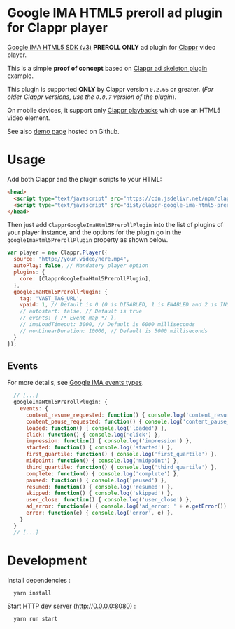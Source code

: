 # Google IMA HTML5 preroll ad plugin for Clappr player

[Google IMA HTML5 SDK (v3)](https://developers.google.com/interactive-media-ads/docs/sdks/html5/quickstart) __PREROLL ONLY__ ad plugin for [Clappr](https://github.com/clappr/clappr) video player.

This is a simple __proof of concept__ based on [Clappr ad skeleton plugin](https://github.com/kslimani/clappr-html5-preroll-skeleton-plugin) example.

This plugin is supported __ONLY__ by Clappr version `0.2.66` or greater. (_For older Clappr versions, use the `0.0.7` version of the plugin_).

On mobile devices, it support only [Clappr playbacks](https://github.com/clappr/clappr/tree/master/src/playbacks) which use an HTML5 video element.

See also [demo page](https://kslimani.github.io/clappr-google-ima-html5-preroll/) hosted on Github.

# Usage

Add both Clappr and the plugin scripts to your HTML:

```html
<head>
  <script type="text/javascript" src="https://cdn.jsdelivr.net/npm/clappr@latest/dist/clappr.min.js"></script>
  <script type="text/javascript" src="dist/clappr-google-ima-html5-preroll-plugin.js"></script> // yes, that's a long name ;-)
</head>
```

Then just add `ClapprGoogleImaHtml5PrerollPlugin` into the list of plugins of your player instance, and the options for the plugin go in the `googleImaHtml5PrerollPlugin` property as shown below.

```javascript
var player = new Clappr.Player({
  source: "http://your.video/here.mp4",
  autoPlay: false, // Mandatory player option
  plugins: {
    core: [ClapprGoogleImaHtml5PrerollPlugin],
  },
  googleImaHtml5PrerollPlugin: {
    tag: 'VAST_TAG_URL',
    vpaid: 1, // Default is 0 (0 is DISABLED, 1 is ENABLED and 2 is INSECURE)
    // autostart: false, // Default is true
    // events: { /* Event map */ },
    // imaLoadTimeout: 3000, // Default is 6000 milliseconds
    // nonLinearDuration: 10000, // Default is 5000 milliseconds
  }
});
```

## Events

For more details, see [Google IMA events types](https://developers.google.com/interactive-media-ads/docs/sdks/html5/v3/apis#values_3).

```javascript
  // [...]
  googleImaHtml5PrerollPlugin: {
    events: {
      content_resume_requested: function() { console.log('content_resume_requested') },
      content_pause_requested: function() { console.log('content_pause_requested') },
      loaded: function() { console.log('loaded') },
      click: function() { console.log('click') },
      impression: function() { console.log('impression') },
      started: function() { console.log('started') },
      first_quartile: function() { console.log('first_quartile') },
      midpoint: function() { console.log('midpoint') },
      third_quartile: function() { console.log('third_quartile') },
      complete: function() { console.log('complete') },
      paused: function() { console.log('paused') },
      resumed: function() { console.log('resumed') },
      skipped: function() { console.log('skipped') },
      user_close: function() { console.log('user_close') },
      ad_error: function(e) { console.log('ad_error: ' + e.getError()) }, // AdErrorEvent
      error: function(e) { console.log('error', e) },
    }
  }
  // [...]
```

# Development

Install dependencies :

```shell
  yarn install
```

Start HTTP dev server (http://0.0.0.0:8080) :

```shell
  yarn run start
```

